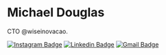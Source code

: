 # Michael Douglas

CTO @wiseinovacao.

[![Instagram Badge](https://img.shields.io/badge/-@mhdouglas?style=flat-square&labelColor=6633cc&logo=twitter&logoColor=white&link=https://instagram.com/mhdouglas)](https://instagram.com/mhdouglas) 
[![Linkedin Badge](https://img.shields.io/badge/-MichaelDouglas?style=flat-square&logo=Linkedin&logoColor=white&link=https://www.linkedin.com/in/mchdouglas/)](https://www.linkedin.com/in/mchdouglas/) 
[![Gmail Badge](https://img.shields.io/badge/-michaeldoug.mc@gmail.com-6633cc?style=flat-square&logo=Gmail&logoColor=white&link=mailto:michaeldoug.mc@gmail.com)](mailto:michaeldoug.mc@gmail.com)


